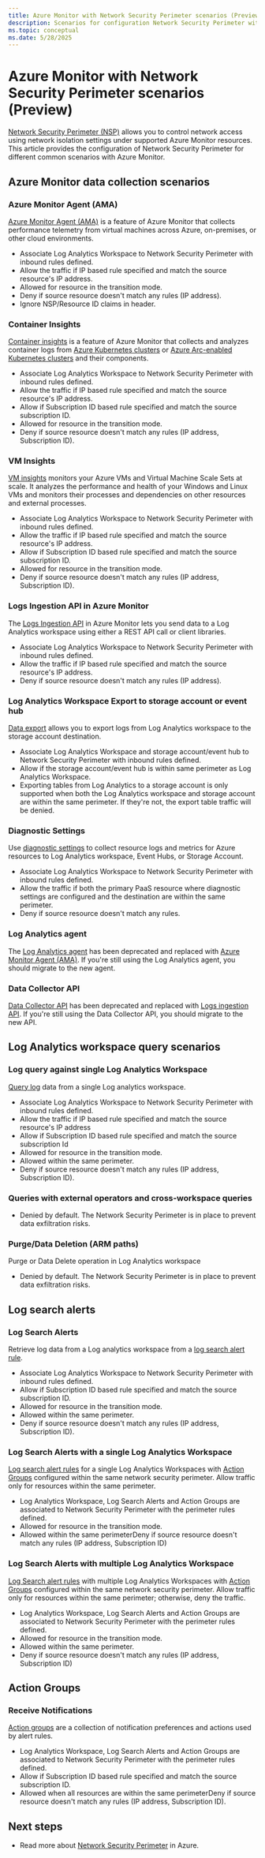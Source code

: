 ```yaml
---
title: Azure Monitor with Network Security Perimeter scenarios (Preview)
description: Scenarios for configuration Network Security Perimeter with Azure Monitor.
ms.topic: conceptual
ms.date: 5/28/2025
---
```


# Azure Monitor with Network Security Perimeter scenarios (Preview)
[Network Security Perimeter (NSP)](/azure/private-link/network-security-perimeter-concepts) allows you to control network access using network isolation settings under supported Azure Monitor resources. This article provides the configuration of Network Security Perimeter for different common scenarios with Azure Monitor.

## Azure Monitor data collection scenarios

### Azure Monitor Agent (AMA)
[Azure Monitor Agent (AMA)](../agents/azure-monitor-agent-overview.md) is a feature of Azure Monitor that collects performance telemetry from virtual machines across Azure, on-premises, or other cloud environments.

- Associate Log Analytics Workspace to Network Security Perimeter with inbound rules defined.
- Allow the traffic if IP based rule specified and match the source resource's IP address.
- Allowed for resource in the transition mode.
- Deny if source resource doesn't match any rules (IP address).
- Ignore NSP/Resource ID claims in header.

### Container Insights 
[Container insights](../containers/container-insights-overview.md) is a feature of Azure Monitor that collects and analyzes container logs from [Azure Kubernetes clusters](/azure/aks/what-is-aks) or [Azure Arc-enabled Kubernetes clusters](/azure/azure-arc/kubernetes/overview) and their components.

- Associate Log Analytics Workspace to Network Security Perimeter with inbound rules defined.
- Allow the traffic if IP based rule specified and match the source resource's IP address.
- Allow if Subscription ID based rule specified and match the source subscription ID.
- Allowed for resource in the transition mode.
- Deny if source resource doesn't match any rules (IP address, Subscription ID).

### VM Insights
[VM insights](../vm/vminsights-overview.md) monitors your Azure VMs and Virtual Machine Scale Sets at scale. It analyzes the performance and health of your Windows and Linux VMs and monitors their processes and dependencies on other resources and external processes. 

- Associate Log Analytics Workspace to Network Security Perimeter with inbound rules defined.
- Allow the traffic if IP based rule specified and match the source resource's IP address.
- Allow if Subscription ID based rule specified and match the source subscription ID.
- Allowed for resource in the transition mode.
- Deny if source resource doesn't match any rules (IP address, Subscription ID).

### Logs Ingestion API in Azure Monitor 
The [Logs Ingestion API](../logs/logs-ingestion-api-overview.md) in Azure Monitor lets you send data to a Log Analytics workspace using either a REST API call or client libraries.

- Associate Log Analytics Workspace to Network Security Perimeter with inbound rules defined.
- Allow the traffic if IP based rule specified and match the source resource's IP address.
- Deny if source resource doesn't match any rules (IP address).

### Log Analytics Workspace Export to storage account or event hub
[Data export](../logs/logs-data-export.md) allows you to export logs from Log Analytics workspace to the storage account destination. 

- Associate Log Analytics Workspace and storage account/event hub to Network Security Perimeter with inbound rules defined.
- Allow if the storage account/event hub is within same perimeter as Log Analytics Workspace.
- Exporting tables from Log Analytics to a storage account is only supported when both the Log Analytics workspace and storage account are within the same perimeter. If they're not, the export table traffic will be denied.

### Diagnostic Settings
Use [diagnostic settings](../platform/diagnostic-settings.md) to collect resource logs and metrics for Azure resources to Log Analytics workspace, Event Hubs, or Storage Account.

- Associate Log Analytics Workspace to Network Security Perimeter with inbound rules defined.
- Allow the traffic if both the primary PaaS resource where diagnostic settings are configured and the destination are within the same perimeter.
- Deny if source resource doesn't match any rules.

### Log Analytics agent
The [Log Analytics agent](../agents/log-analytics-agent.md) has been deprecated and replaced with [Azure Monitor Agent (AMA)](#azure-monitor-agent-ama). If you're still using the Log Analytics agent, you should migrate to the new agent.

### Data Collector API
[Data Collector API](/previous-versions/azure/azure-monitor/logs/data-collector-api) has been deprecated and replaced with [Logs ingestion API](#logs-ingestion-api-in-azure-monitor). If you're still using the Data Collector API, you should migrate to the new API.

## Log Analytics workspace query scenarios

###  Log query against single Log Analytics Workspace
[Query log](../logs/log-query-overview.md) data from a single Log analytics workspace.

- Associate Log Analytics Workspace to Network Security Perimeter with inbound rules defined.
- Allow the traffic if IP based rule specified and match the source resource's IP address
- Allow if Subscription ID based rule specified and match the source subscription Id
- Allowed for resource in the transition mode.
- Allowed within the same perimeter.
- Deny if source resource doesn't match any rules (IP address, Subscription ID).

### Queries with external operators and cross-workspace queries

- Denied by default. The Network Security Perimeter is in place to prevent data exfiltration risks.
  
### Purge/Data Deletion (ARM paths) 
Purge or Data Delete operation in Log Analytics workspace

- Denied by default. The Network Security Perimeter is in place to prevent data exfiltration risks.
 

## Log search alerts

### Log Search Alerts 
Retrieve log data from a Log analytics workspace from a [log search alert rule](../alerts/alerts-create-log-alert-rule.md).

- Associate Log Analytics Workspace to Network Security Perimeter with inbound rules defined.
- Allow if Subscription ID based rule specified and match the source subscription ID.
- Allowed for resource in the transition mode.
- Allowed within the same perimeter.
- Deny if source resource doesn't match any rules (IP address, Subscription ID).

### Log Search Alerts with a single Log Analytics Workspace
[Log search alert rules](../alerts/alerts-create-log-alert-rule.md) for a single Log Analytics Workspaces with [Action Groups](#action-groups) configured within the same network security perimeter. Allow traffic only for resources within the same perimeter. 

- Log Analytics Workspace, Log Search Alerts and Action Groups are associated to Network Security Perimeter with the perimeter rules defined.
- Allowed for resource in the transition mode.
- Allowed within the same perimeterDeny if source resource doesn't match any rules (IP address, Subscription ID)

### Log Search Alerts with multiple Log Analytics Workspace 
[Log Search alert rules](../alerts/alerts-create-log-alert-rule.md) with multiple Log Analytics Workspaces with [Action Groups](#action-groups) configured within the same network security perimeter. Allow traffic only for resources within the same perimeter; otherwise, deny the traffic. 

- Log Analytics Workspace, Log Search Alerts and Action Groups are associated to Network Security Perimeter with the perimeter rules defined.
- Allowed for resource in the transition mode.
- Allowed within the same perimeter.
- Deny if source resource doesn't match any rules (IP address, Subscription ID)

## Action Groups

### Receive Notifications
[Action groups](../alerts/action-groups.md) are a collection of notification preferences and actions used by alert rules. 

- Log Analytics Workspace, Log Search Alerts and Action Groups are associated to Network Security Perimeter with the perimeter rules defined.
- Allow if Subscription ID based rule specified and match the source subscription  ID.
- Allowed when all resources are within the same perimeterDeny if source resource doesn't match any rules (IP address, Subscription ID).



## Next steps

* Read more about [Network Security Perimeter](/azure/private-link/network-security-perimeter-concepts) in Azure.
